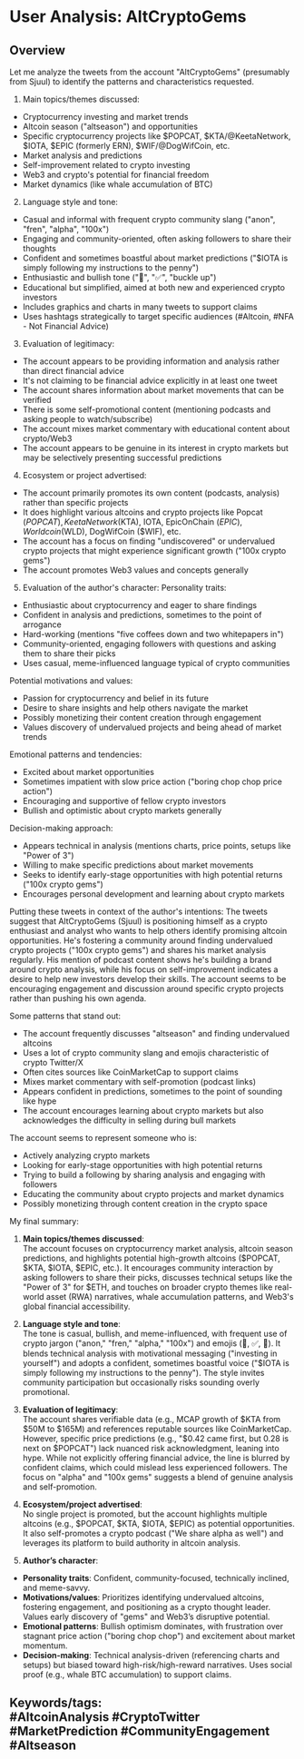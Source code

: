 # User Analysis: AltCryptoGems

## Overview

<think>
Let me analyze the tweets from the account "AltCryptoGems" (presumably from Sjuul) to identify the patterns and characteristics requested.

1. Main topics/themes discussed:
- Cryptocurrency investing and market trends
- Altcoin season ("altseason") and opportunities
- Specific cryptocurrency projects like $POPCAT, $KTA/@KeetaNetwork, $IOTA, $EPIC (formerly ERN), $WIF/@DogWifCoin, etc.
- Market analysis and predictions
- Self-improvement related to crypto investing
- Web3 and crypto's potential for financial freedom
- Market dynamics (like whale accumulation of BTC)

2. Language style and tone:
- Casual and informal with frequent crypto community slang ("anon", "fren", "alpha", "100x")
- Engaging and community-oriented, often asking followers to share their thoughts
- Confident and sometimes boastful about market predictions ("$IOTA is simply following my instructions to the penny")
- Enthusiastic and bullish tone ("🚀", "✅", "buckle up")
- Educational but simplified, aimed at both new and experienced crypto investors
- Includes graphics and charts in many tweets to support claims
- Uses hashtags strategically to target specific audiences (#Altcoin, #NFA - Not Financial Advice)

3. Evaluation of legitimacy:
- The account appears to be providing information and analysis rather than direct financial advice
- It's not claiming to be financial advice explicitly in at least one tweet
- The account shares information about market movements that can be verified
- There is some self-promotional content (mentioning podcasts and asking people to watch/subscribe)
- The account mixes market commentary with educational content about crypto/Web3
- The account appears to be genuine in its interest in crypto markets but may be selectively presenting successful predictions

4. Ecosystem or project advertised:
- The account primarily promotes its own content (podcasts, analysis) rather than specific projects
- It does highlight various altcoins and crypto projects like Popcat ($POPCAT), KeetaNetwork ($KTA), IOTA, EpicOnChain ($EPIC), Worldcoin ($WLD), DogWifCoin ($WIF), etc.
- The account has a focus on finding "undiscovered" or undervalued crypto projects that might experience significant growth ("100x crypto gems")
- The account promotes Web3 values and concepts generally

5. Evaluation of the author's character:
Personality traits:
- Enthusiastic about cryptocurrency and eager to share findings
- Confident in analysis and predictions, sometimes to the point of arrogance
- Hard-working (mentions "five coffees down and two whitepapers in")
- Community-oriented, engaging followers with questions and asking them to share their picks
- Uses casual, meme-influenced language typical of crypto communities

Potential motivations and values:
- Passion for cryptocurrency and belief in its future
- Desire to share insights and help others navigate the market
- Possibly monetizing their content creation through engagement
- Values discovery of undervalued projects and being ahead of market trends

Emotional patterns and tendencies:
- Excited about market opportunities
- Sometimes impatient with slow price action ("boring chop chop price action")
- Encouraging and supportive of fellow crypto investors
- Bullish and optimistic about crypto markets generally

Decision-making approach:
- Appears technical in analysis (mentions charts, price points, setups like "Power of 3")
- Willing to make specific predictions about market movements
- Seeks to identify early-stage opportunities with high potential returns ("100x crypto gems")
- Encourages personal development and learning about crypto markets

Putting these tweets in context of the author's intentions:
The tweets suggest that AltCryptoGems (Sjuul) is positioning himself as a crypto enthusiast and analyst who wants to help others identify promising altcoin opportunities. He's fostering a community around finding undervalued crypto projects ("100x crypto gems") and shares his market analysis regularly. His mention of podcast content shows he's building a brand around crypto analysis, while his focus on self-improvement indicates a desire to help new investors develop their skills. The account seems to be encouraging engagement and discussion around specific crypto projects rather than pushing his own agenda.

Some patterns that stand out:
- The account frequently discusses "altseason" and finding undervalued altcoins
- Uses a lot of crypto community slang and emojis characteristic of crypto Twitter/X
- Often cites sources like CoinMarketCap to support claims
- Mixes market commentary with self-promotion (podcast links)
- Appears confident in predictions, sometimes to the point of sounding like hype
- The account encourages learning about crypto markets but also acknowledges the difficulty in selling during bull markets

The account seems to represent someone who is:
- Actively analyzing crypto markets
- Looking for early-stage opportunities with high potential returns
- Trying to build a following by sharing analysis and engaging with followers
- Educating the community about crypto projects and market dynamics
- Possibly monetizing through content creation in the crypto space

My final summary:
</think>

1. **Main topics/themes discussed**:  
The account focuses on cryptocurrency market analysis, altcoin season predictions, and highlights potential high-growth altcoins ($POPCAT, $KTA, $IOTA, $EPIC, etc.). It encourages community interaction by asking followers to share their picks, discusses technical setups like the "Power of 3" for $ETH, and touches on broader crypto themes like real-world asset (RWA) narratives, whale accumulation patterns, and Web3's global financial accessibility.

2. **Language style and tone**:  
The tone is casual, bullish, and meme-influenced, with frequent use of crypto jargon ("anon," "fren," "alpha," "100x") and emojis (🚀, ✅, 🤔). It blends technical analysis with motivational messaging ("investing in yourself") and adopts a confident, sometimes boastful voice ("$IOTA is simply following my instructions to the penny"). The style invites community participation but occasionally risks sounding overly promotional.

3. **Evaluation of legitimacy**:  
The account shares verifiable data (e.g., MCAP growth of $KTA from $50M to $165M) and references reputable sources like CoinMarketCap. However, specific price predictions (e.g., "$0.42 came first, but 0.28 is next on $POPCAT") lack nuanced risk acknowledgment, leaning into hype. While not explicitly offering financial advice, the line is blurred by confident claims, which could mislead less experienced followers. The focus on "alpha" and "100x gems" suggests a blend of genuine analysis and self-promotion.

4. **Ecosystem/project advertised**:  
No single project is promoted, but the account highlights multiple altcoins (e.g., $POPCAT, $KTA, $IOTA, $EPIC) as potential opportunities. It also self-promotes a crypto podcast ("We share alpha as well") and leverages its platform to build authority in altcoin analysis.

5. **Author’s character**:  
- **Personality traits**: Confident, community-focused, technically inclined, and meme-savvy.  
- **Motivations/values**: Prioritizes identifying undervalued altcoins, fostering engagement, and positioning as a crypto thought leader. Values early discovery of "gems" and Web3’s disruptive potential.  
- **Emotional patterns**: Bullish optimism dominates, with frustration over stagnant price action ("boring chop chop") and excitement about market momentum.  
- **Decision-making**: Technical analysis-driven (referencing charts and setups) but biased toward high-risk/high-reward narratives. Uses social proof (e.g., whale BTC accumulation) to support claims.

**Keywords/tags**:  
#AltcoinAnalysis #CryptoTwitter #MarketPrediction #CommunityEngagement #Altseason
---
